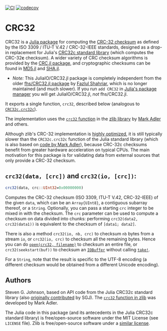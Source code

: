 [![CI](https://github.com/JuliaIO/CRC32.jl/actions/workflows/CI.yml/badge.svg)](https://github.com/JuliaIO/CRC32.jl/actions/workflows/CI.yml)
[![codecov](https://codecov.io/gh/JuliaIO/CRC32.jl/branch/main/graph/badge.svg?token=9lwiWxEZjM)](https://codecov.io/gh/JuliaIO/CRC32.jl)

# CRC32

CRC32 is a [Julia package](https://docs.julialang.org/en/v1/stdlib/Pkg/) for computing the [CRC-32 checksum](https://en.wikipedia.org/wiki/Cyclic_redundancy_check) as defined by
the ISO 3309 / ITU-T V.42 / CRC-32-IEEE standards, designed as a drop-in replacement for
Julia's [CRC32c standard library](https://docs.julialang.org/en/v1/stdlib/CRC32c/) (which computes the CRC-32**c** checksum).   A wider variety of CRC checksum algorithms is provided by the [CRC.jl package](https://github.com/andrewcooke/CRC.jl), and cryptographic checksums can be found in [MD5.jl](https://github.com/JuliaCrypto/MD5.jl) and [SHA.jl](https://github.com/JuliaCrypto/SHA.jl).

* *Note:* This JuliaIO/CRC32.jl package is completely independent from the older [fhs/CRC32.jl package](https://github.com/fhs/CRC32.jl) by [Fazlul Shahriar](https://github.com/fhs), which is no longer maintained (and much slower).  If you run `add CRC32` in [Julia's package manager](https://docs.julialang.org/en/v1/stdlib/Pkg/) you will get JuliaIO/CRC32.jl, *not* fhs/CRC32.jl.

It exports a single function, `crc32`, described below (analogous to [`CRC32c.crc32c`](https://docs.julialang.org/en/v1/stdlib/CRC32c/#CRC32c.crc32c)).

The implementation uses the [`crc32` function](https://refspecs.linuxbase.org/LSB_3.0.0/LSB-Core-generic/LSB-Core-generic/zlib-crc32-1.html) in the [zlib library](https://zlib.net/) by [Mark Adler](https://en.wikipedia.org/wiki/Mark_Adler) and others.

Although zlib's CRC-32 implementation is [highly optimized](https://github.com/madler/zlib/blob/04f42ceca40f73e2978b50e93806c2a18c1281fc/crc32.c),
it is still typically slower than the `CRC32c.crc32c` function of the Julia standard
library (which is also based on [code by Mark Adler](https://github.com/JuliaLang/julia/blob/162ee48e1c34b2a2cd797395353f19a7aca21aa2/src/crc32c.c)), because CRC-32c checksums benefit from greater hardware
acceleration on typical CPUs.   The main motivation for this package
is for validating data from external sources that only provide a
CRC-32 checksum.

## `crc32(data, [crc])` and `crc32(io, [crc])`:

```jl
crc32(data, crc::UInt32=0x00000000)
```

Computes the CRC-32 checksum (ISO 3309, ITU-T V.42, CRC-32-IEEE) of the given `data`, which can be
an `Array{UInt8}`, a contiguous subarray thereof, or a `String`.  Optionally, you can pass
a starting `crc` integer to be mixed in with the checksum.  The `crc` parameter
can be used to compute a checksum on data divided into chunks: performing
`crc32(data2, crc32(data1))` is equivalent to the checksum of `[data1; data2]`.

There is also a method `crc32(io, nb, crc)` to checksum `nb` bytes from
a stream `io`, or `crc32(io, crc)` to checksum all the remaining bytes.
Hence you can do [`open(crc32, filename)`](@ref) to checksum an entire file,
or `crc32(seekstart(buf))` to checksum an [`IOBuffer`](@ref) without
calling [`take!`](@ref).

For a `String`, note that the result is specific to the UTF-8 encoding
(a different checksum would be obtained from a different Unicode encoding).

## Authors

Steven G. Johnson, based on API code from the Julia CRC32c standard
library (also [originally contributed](https://github.com/JuliaLang/julia/pull/18297) by SGJ).   The [`crc32` function in zlib](https://github.com/madler/zlib/blob/04f42ceca40f73e2978b50e93806c2a18c1281fc/crc32.c) was
developed by Mark Adler.

The Julia code in this package (and its antecedents in the Julia CRC32c standard library) is free/open-source software under the MIT License (see `LICENSE` file).   Zlib is free/open-source software under a [similar license](https://www.zlib.net/zlib_license.html).
